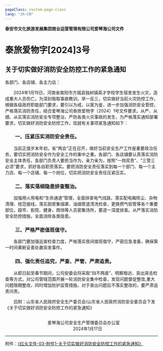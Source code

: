 ```yaml
---
pageClass: custom-page-class
lang: "zh-CN"
---
```

**泰安市文化旅游发展集团商业运营管理有限公司爱琴海公司文件** 
# 泰旅爱物字[2024]3号
## 关于切实做好消防安全防控工作的紧急通知
各部门、各店铺、各主力店：

&emsp;&emsp;2024年1月19日，河南省南阳市方城县独树镇英才学校学生宿舍发生火灾，造成重大人员伤亡。为深刻吸取事故教训，举一反三，切实做好当前火灾防控工作，根据各级政府职能部门要求，要引以为戒，以案为鉴，进一步加强消防安全管控，严格落实消防责任，结合爱琴海公司泰旅爱物字〔2024〕1号文件要求。从严、从细、从实落实消防安全专项整治，严防各类火灾事故的发生，为严格落实通知部署要求，切实做好消防安全防控工作，现就有关事项紧急通知如下：

### &emsp;&emsp;一、压紧压实消防安全责任。
&emsp;&emsp;当前正值岁末年初，省“两会”正在召开，做好当前安全生产工作是重要政治任务，要切实把消防安全作为安全工作的重中之重。各部门、各店铺要认真落实消防安全主体责任，各部门负责人要担当作为，亲力亲为，按照“一岗双责”、“三管三必须”要求，抓好各自职责落实。要把消防安全责任落实到每一个部门、每一个主力店、每一个店铺、每一个岗位，切实把消防安全责任压紧压实。
### &emsp;&emsp;二、落实落细隐患排查整治。
&emsp;&emsp;加强用火用电和“生命通道”管理，全面排查电气线路，落实配电箱除尘、杂物清理、规范接线，落实厨房集烟罩、油烟管道清洗检查，更换燃气软管等各个重要部位，超市、影院、健身，商场等人员密集场所，要逐一深度排查。从严落实消防安全防控措施，全面消除各类隐患。
### &emsp;&emsp;三、严格严密值班值守。
&emsp;&emsp;各部门要加强巡查检查力度，严格落实夜间值班值守，严密应急准备，确保第一时间果断妥善处置突发事件。
### &emsp;&emsp;四、强化责任追究，严查、严管、严肃追责。
&emsp;&emsp;从即日起至春节期间，公司安委会将采取“四不两直”、明察暗访、突出突击检查等方式，对公司管辖范围开展一轮消防安全集中检查，发现问题督促整改,重大问题限期整改，同时增加防护监管措施，对于查出问题后不落实整改的，要严肃追责问责。

&emsp;&emsp;后附：山东省人民政府安全生产委员会/山东省人民政府消防安全委员会下发《关于切实做好消防安全防控工作的紧急通知》
## 
&emsp;&emsp;&emsp;&emsp;&emsp;&emsp;&emsp;&emsp;&emsp;&emsp;爱琴海公司安全生产管理委员会办公室  
&emsp;&emsp;&emsp;&emsp;&emsp;&emsp;&emsp;&emsp;&emsp;&emsp;&emsp;&emsp;&emsp;&emsp;&emsp;&emsp;2024年1月17日

---
附件：[《红头文件-03-附件1-关于切实做好消防安全防控工作的紧急通知》](/files/红头文件-03-附件1-关于切实做好消防安全防控工作的紧急通知.pdf)